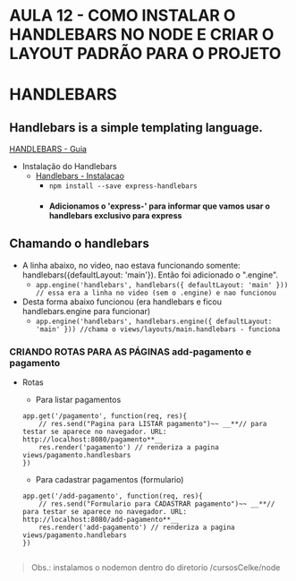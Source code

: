 # AULA 12 - COMO INSTALAR O HANDLEBARS NO NODE E CRIAR O LAYOUT PADRÃO PARA O PROJETO

# HANDLEBARS
## Handlebars is a simple templating language.
[HANDLEBARS - Guia](https://handlebarsjs.com/guide/)

* Instalação do Handlebars
    * [Handlebars - Instalacao](https://handlebarsjs.com/installation/)
        * `npm install --save express-handlebars`
        * #### Adicionamos o 'express-' para informar que vamos usar o handlebars exclusivo para express

## Chamando o handlebars
* A linha abaixo, no video, nao estava funcionando somente: handlebars({defaultLayout: 'main'}). Então foi adicionado o ".engine". 
    * `app.engine('handlebars', handlebars({ defaultLayout: 'main' })) // essa era a linha no video (sem o .engine) e nao funcionou`
* Desta forma abaixo funcionou (era handlebars e ficou handlebars.engine para funcionar)
    * `app.engine('handlebars', handlebars.engine({ defaultLayout: 'main' })) //chama o views/layouts/main.handlebars - funciona`

### CRIANDO ROTAS PARA AS PÁGINAS add-pagamento e pagamento
* Rotas
    * Para listar pagamentos
    ```
    app.get('/pagamento', function(req, res){
        // res.send("Pagina para LISTAR pagamento")~~ __**// para testar se aparece no navegador. URL: http://localhost:8080/pagamento**__
        res.render('pagamento') // renderiza a pagina views/pagamento.handlesbars
    })
    ```

    * Para cadastrar pagamentos (formulario)
    ```
    app.get('/add-pagamento', function(req, res){
        // res.send("Formulario para CADASTRAR pagamento")~~ __**// para testar se aparece no navegador. URL: http://localhost:8080/add-pagamento**__
        res.render('add-pagamento') // renderiza a pagina views/pagamento.handlebars
    })


> Obs.: instalamos o nodemon dentro do diretorio /cursosCelke/node